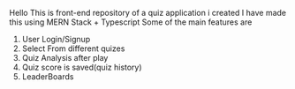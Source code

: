Hello
This is front-end repository of a quiz application i created
I have made this using MERN Stack + Typescript
Some of the main features are
1. User Login/Signup
2. Select From different quizes
3. Quiz Analysis after play
4. Quiz score is saved(quiz history)
5. LeaderBoards